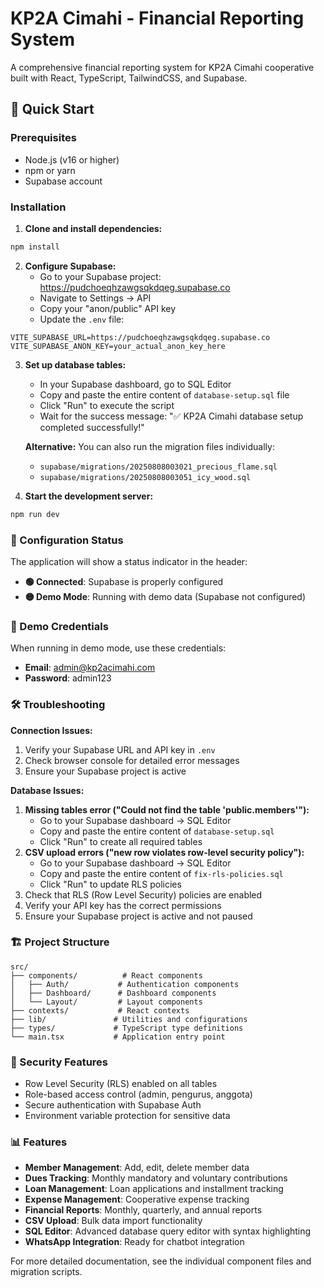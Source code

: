 # KP2A Cimahi - Financial Reporting System

A comprehensive financial reporting system for KP2A Cimahi cooperative built with React, TypeScript, TailwindCSS, and Supabase.

## 🚀 Quick Start

### Prerequisites
- Node.js (v16 or higher)
- npm or yarn
- Supabase account

### Installation

1. **Clone and install dependencies:**
```bash
npm install
```

2. **Configure Supabase:**
   - Go to your Supabase project: https://pudchoeqhzawgsqkdqeg.supabase.co
   - Navigate to Settings → API
   - Copy your "anon/public" API key
   - Update the `.env` file:

```env
VITE_SUPABASE_URL=https://pudchoeqhzawgsqkdqeg.supabase.co
VITE_SUPABASE_ANON_KEY=your_actual_anon_key_here
```

3. **Set up database tables:**
   - In your Supabase dashboard, go to SQL Editor
   - Copy and paste the entire content of `database-setup.sql` file
   - Click "Run" to execute the script
   - Wait for the success message: "✅ KP2A Cimahi database setup completed successfully!"
   
   **Alternative:** You can also run the migration files individually:
     - `supabase/migrations/20250808003021_precious_flame.sql`
     - `supabase/migrations/20250808003051_icy_wood.sql`

4. **Start the development server:**
```bash
npm run dev
```

### 🔧 Configuration Status

The application will show a status indicator in the header:
- **🟢 Connected**: Supabase is properly configured
- **🟡 Demo Mode**: Running with demo data (Supabase not configured)

### 📝 Demo Credentials

When running in demo mode, use these credentials:
- **Email**: admin@kp2acimahi.com
- **Password**: admin123

### 🛠️ Troubleshooting

**Connection Issues:**
1. Verify your Supabase URL and API key in `.env`
2. Check browser console for detailed error messages
3. Ensure your Supabase project is active

**Database Issues:**
1. **Missing tables error ("Could not find the table 'public.members'"):**
   - Go to your Supabase dashboard → SQL Editor
   - Copy and paste the entire content of `database-setup.sql`
   - Click "Run" to create all required tables
2. **CSV upload errors ("new row violates row-level security policy"):**
   - Go to your Supabase dashboard → SQL Editor
   - Copy and paste the entire content of `fix-rls-policies.sql`
   - Click "Run" to update RLS policies
3. Check that RLS (Row Level Security) policies are enabled
4. Verify your API key has the correct permissions
5. Ensure your Supabase project is active and not paused

### 🏗️ Project Structure

```
src/
├── components/          # React components
│   ├── Auth/           # Authentication components
│   ├── Dashboard/      # Dashboard components
│   └── Layout/         # Layout components
├── contexts/           # React contexts
├── lib/               # Utilities and configurations
├── types/             # TypeScript type definitions
└── main.tsx           # Application entry point
```

### 🔐 Security Features

- Row Level Security (RLS) enabled on all tables
- Role-based access control (admin, pengurus, anggota)
- Secure authentication with Supabase Auth
- Environment variable protection for sensitive data

### 📊 Features

- **Member Management**: Add, edit, delete member data
- **Dues Tracking**: Monthly mandatory and voluntary contributions
- **Loan Management**: Loan applications and installment tracking
- **Expense Management**: Cooperative expense tracking
- **Financial Reports**: Monthly, quarterly, and annual reports
- **CSV Upload**: Bulk data import functionality
- **SQL Editor**: Advanced database query editor with syntax highlighting
- **WhatsApp Integration**: Ready for chatbot integration

For more detailed documentation, see the individual component files and migration scripts.